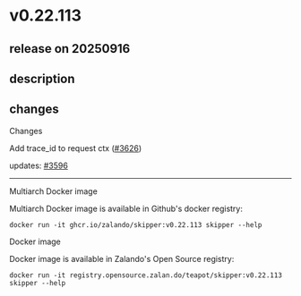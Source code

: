 # v0.22.113

## release on 20250916
## description
## changes
Changes

Add trace_id to request ctx (<a class="issue-link js-issue-link" data-error-text="Failed to load title" data-id="3418238743" data-permission-text="Title is private" data-url="https://github.com/zalando/skipper/issues/3626" data-hovercard-type="pull_request" data-hovercard-url="/zalando/skipper/pull/3626/hovercard" href="https://github.com/zalando/skipper/pull/3626">#3626</a>)

updates: <a class="issue-link js-issue-link" data-error-text="Failed to load title" data-id="3345090745" data-permission-text="Title is private" data-url="https://github.com/zalando/skipper/issues/3596" data-hovercard-type="issue" data-hovercard-url="/zalando/skipper/issues/3596/hovercard" href="https://github.com/zalando/skipper/issues/3596">#3596</a>

*** ** * ** ***

Multiarch Docker image

Multiarch Docker image is available in Github's docker registry:

    docker run -it ghcr.io/zalando/skipper:v0.22.113 skipper --help

Docker image

Docker image is available in Zalando's Open Source registry:

    docker run -it registry.opensource.zalan.do/teapot/skipper:v0.22.113 skipper --help


